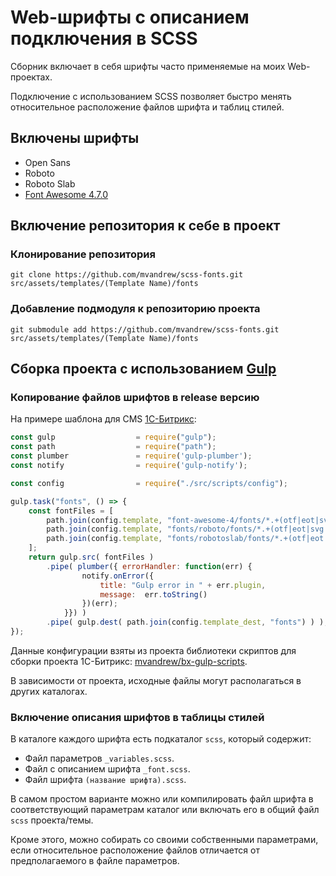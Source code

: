 # Web-шрифты с описанием подключения в SCSS

Сборник включает в себя шрифты часто применяемые на моих Web-проектах.

Подключение с использованием SCSS позволяет быстро менять относительное расположение файлов шрифта и таблиц стилей.

## Включены шрифты

* Open Sans
* Roboto
* Roboto Slab
* [Font Awesome 4.7.0](https://fontawesome.com/v4.7.0/)

## Включение репозитория к себе в проект

### Клонирование репозитория

    git clone https://github.com/mvandrew/scss-fonts.git src/assets/templates/(Template Name)/fonts
    
### Добавление подмодуля к репозиторию проекта

    git submodule add https://github.com/mvandrew/scss-fonts.git src/assets/templates/(Template Name)/fonts
    
## Сборка проекта с использованием [Gulp](https://gulpjs.com/)

### Копирование файлов шрифтов в release версию

На примере шаблона для CMS [1С-Битрикс](https://www.1c-bitrix.ru/):

```javascript
const gulp                  = require("gulp");
const path                  = require("path");
const plumber               = require('gulp-plumber');
const notify                = require('gulp-notify');

const config                = require("./src/scripts/config");

gulp.task("fonts", () => {
    const fontFiles = [
        path.join(config.template, "font-awesome-4/fonts/*.+(otf|eot|svg|ttf|woff|woff2)"),
        path.join(config.template, "fonts/roboto/fonts/*.+(otf|eot|svg|ttf|woff|woff2)"),
        path.join(config.template, "fonts/robotoslab/fonts/*.+(otf|eot|svg|ttf|woff|woff2)")
    ];
    return gulp.src( fontFiles )
        .pipe( plumber({ errorHandler: function(err) {
                notify.onError({
                    title: "Gulp error in " + err.plugin,
                    message:  err.toString()
                })(err);
            }}) )
        .pipe( gulp.dest( path.join(config.template_dest, "fonts") ) );
});
``` 

Данные конфигурации взяты из проекта библиотеки скриптов для сборки проекта 1С-Битрикс: [mvandrew/bx-gulp-scripts](https://github.com/mvandrew/bx-gulp-scripts).

В зависимости от проекта, исходные файлы могут располагаться в других каталогах.

### Включение описания шрифтов в таблицы стилей

В каталоге каждого шрифта есть подкаталог ```scss```, который содержит:

* Файл параметров ```_variables.scss```.
* Файл с описанием шрифта ```_font.scss```.
* Файл шрифта ```(название шрифта).scss```.

В самом простом варианте можно или компилировать файл шрифта в соответствующий параметрам каталог или включать его в общий файл ```scss``` проекта/темы.

Кроме этого, можно собирать со своими собственными параметрами, если относительное расположение файлов отличается от предполагаемого в файле параметров.
